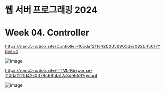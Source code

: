 # 웹 서버 프로그래밍 2024

# Week 04. Controller

https://nano5.notion.site/Controller-105daf211d4280858903daa092b45817?pvs=4

![image](https://github.com/user-attachments/assets/1ecb8b03-2896-42c4-9a92-9a50381f81ad)


https://nano5.notion.site/HTML-Response-110daf211d4280379c69f4a12a3de659?pvs=4

![image](https://github.com/user-attachments/assets/8d6404bd-a3e2-426e-8375-7d09d0b35bd1)
